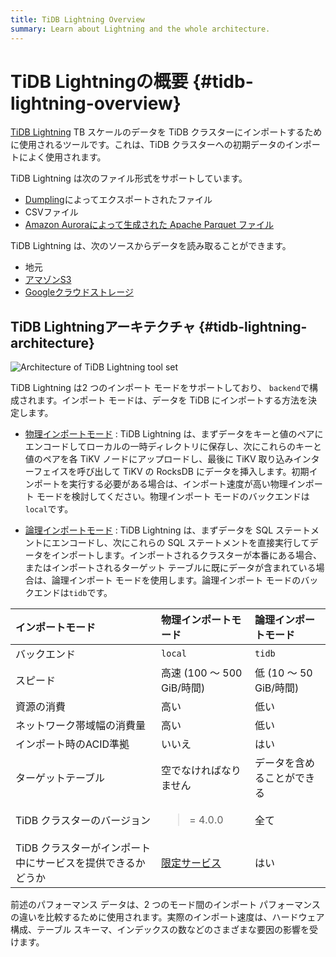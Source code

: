 ```yaml
---
title: TiDB Lightning Overview
summary: Learn about Lightning and the whole architecture.
---
```


# TiDB Lightningの概要 {#tidb-lightning-overview}

[TiDB Lightning](https://github.com/pingcap/tidb/tree/master/br/pkg/lightning) TB スケールのデータを TiDB クラスターにインポートするために使用されるツールです。これは、TiDB クラスターへの初期データのインポートによく使用されます。

TiDB Lightning は次のファイル形式をサポートしています。

-   [Dumpling](/dumpling-overview.md)によってエクスポートされたファイル
-   CSVファイル
-   [Amazon Auroraによって生成された Apache Parquet ファイル](/migrate-aurora-to-tidb.md)

TiDB Lightning は、次のソースからデータを読み取ることができます。

-   地元
-   [アマゾンS3](/br/backup-and-restore-storages.md#uri-format)
-   [Googleクラウドストレージ](/br/backup-and-restore-storages.md#uri-format)

## TiDB Lightningアーキテクチャ {#tidb-lightning-architecture}

![Architecture of TiDB Lightning tool set](https://download.pingcap.com/images/docs/tidb-lightning-architecture.png)

TiDB Lightning は2 つのインポート モードをサポートしており、 `backend`で構成されます。インポート モードは、データを TiDB にインポートする方法を決定します。

-   [物理インポートモード](/tidb-lightning/tidb-lightning-physical-import-mode.md) : TiDB Lightning は、まずデータをキーと値のペアにエンコードしてローカルの一時ディレクトリに保存し、次にこれらのキーと値のペアを各 TiKV ノードにアップロードし、最後に TiKV 取り込みインターフェイスを呼び出して TiKV の RocksDB にデータを挿入します。初期インポートを実行する必要がある場合は、インポート速度が高い物理インポート モードを検討してください。物理インポート モードのバックエンドは`local`です。

-   [論理インポートモード](/tidb-lightning/tidb-lightning-logical-import-mode.md) : TiDB Lightning は、まずデータを SQL ステートメントにエンコードし、次にこれらの SQL ステートメントを直接実行してデータをインポートします。インポートされるクラスターが本番にある場合、またはインポートされるターゲット テーブルに既にデータが含まれている場合は、論理インポート モードを使用します。論理インポート モードのバックエンドは`tidb`です。

| インポートモード                         | 物理インポートモード                                                                                                                                                    | 論理インポートモード         |
| :------------------------------- | :------------------------------------------------------------------------------------------------------------------------------------------------------------ | :----------------- |
| バックエンド                           | `local`                                                                                                                                                       | `tidb`             |
| スピード                             | 高速 (100 ～ 500 GiB/時間)                                                                                                                                         | 低 (10 ～ 50 GiB/時間) |
| 資源の消費                            | 高い                                                                                                                                                            | 低い                 |
| ネットワーク帯域幅の消費量                    | 高い                                                                                                                                                            | 低い                 |
| インポート時のACID準拠                    | いいえ                                                                                                                                                           | はい                 |
| ターゲットテーブル                        | 空でなければなりません                                                                                                                                                   | データを含めることができる      |
| TiDB クラスターのバージョン                 | <blockquote>= 4.0.0</blockquote>                                                                                                                              | 全て                 |
| TiDB クラスターがインポート中にサービスを提供できるかどうか | [限定サービス](/tidb-lightning/tidb-lightning-physical-import-mode.md#limitations) | はい                 |

<Note>前述のパフォーマンス データは、2 つのモード間のインポート パフォーマンスの違いを比較するために使用されます。実際のインポート速度は、ハードウェア構成、テーブル スキーマ、インデックスの数などのさまざまな要因の影響を受けます。</Note>
